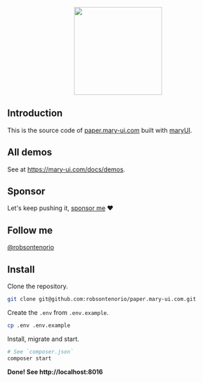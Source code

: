 <p align="center"><img width="200" src="public/paper.png"></p>

## Introduction

This is the source code of  [paper.mary-ui.com](https://paper.mary-ui.com) built with [maryUI](https://mary-ui.com).

## All demos

See at https://mary-ui.com/docs/demos.

## Sponsor

Let's keep pushing it, [sponsor me](https://github.com/sponsors/robsontenorio) ❤️

## Follow me

[@robsontenorio](https://twitter.com/robsontenorio)

## Install

Clone the repository.

```bash
git clone git@github.com:robsontenorio/paper.mary-ui.com.git
```

Create the `.env` from `.env.example`.

```bash
cp .env .env.example
```

Install, migrate and start.

```bash
# See `composer.json`
composer start
```

**Done! See http://localhost:8016**
